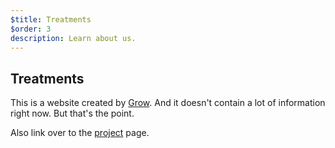 ```yaml
---
$title: Treatments
$order: 3
description: Learn about us.
---
```

## Treatments

This is a website created by [Grow](https://grow.io). And it doesn't contain a
lot of information right now. But that's the point.

Also link over to the [project]([url('/content/pages/projects.md')]) page.

